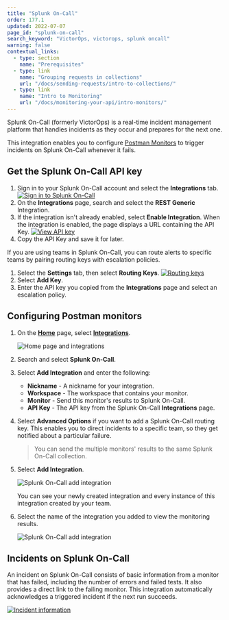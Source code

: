 ```yaml
---
title: "Splunk On-Call"
order: 177.1
updated: 2022-07-07
page_id: "splunk-on-call"
search_keyword: "VictorOps, victorops, splunk oncall"
warning: false
contextual_links:
  - type: section
    name: "Prerequisites"
  - type: link
    name: "Grouping requests in collections"
    url: "/docs/sending-requests/intro-to-collections/"
  - type: link
    name: "Intro to Monitoring"
    url: "/docs/monitoring-your-api/intro-monitors/"
---
```


Splunk On-Call (formerly VictorOps) is a real-time incident management platform that handles incidents as they occur and prepares for the next one.

This integration enables you to configure [Postman Monitors](/docs/monitoring-your-api/intro-monitors/) to trigger incidents on Splunk On-Call whenever it fails.

## Get the Splunk On-Call API key

1. Sign in to your Splunk On-Call account and select the **Integrations** tab.
   [![Sign in to Splunk On-Call](https://assets.postman.com/postman-docs/splunk-on-call-integrations-2.jpg)](https://assets.postman.com/postman-docs/splunk-on-call-integrations-2.jpg)
1. On the **Integrations** page, search and select the **REST Generic** Integration.
1. If the integration isn't already enabled, select **Enable Integration**. When the integration is enabled, the page displays a URL containing the API Key.
   [![View API key](https://assets.postman.com/postman-docs/splunk-on-call-copy-api-key.jpg)](https://assets.postman.com/postman-docs/splunk-on-call-copy-api-key.jpg)
1. Copy the API Key and save it for later.

If you are using teams in Splunk On-Call, you can route alerts to specific teams by pairing routing keys with escalation policies.

1. Select the **Settings** tab, then select **Routing Keys**.
   [![Routing keys](https://assets.postman.com/postman-docs/splunk-on-call-routing-keys-1.jpg)](https://assets.postman.com/postman-docs/splunk-on-call-routing-keys-1.jpg)
1. Select **Add Key**.
1. Enter the API key you copied from the **Integrations** page and select an escalation policy.

## Configuring Postman monitors

1. On the **[Home](https://go.postman.co/home)** page, select **[Integrations](https://go.postman.co/integrations)**.

    ![Home page and integrations](https://assets.postman.com/postman-docs/home-integrations.jpg)

1. Search and select **Splunk On-Call**.
1. Select **Add Integration** and enter the following:
    * **Nickname** -   A nickname for your integration.
    * **Workspace** -  The workspace that contains your monitor.
    * **Monitor** -   Send this monitor's results to Splunk On-Call.
    * **API Key** -  The API key from the Splunk On-Call **Integrations** page.
1. Select **Advanced Options** if you want to add a Splunk On-Call routing key. This enables you to direct incidents to a specific team, so they get notified about a particular failure.
    > You can send the multiple monitors' results to the same Splunk On-Call collection.
1. Select **Add Integration**.

   ![Splunk On-Call add integration](https://assets.postman.com/postman-docs/splunk-on-call-add-integration-config.jpg)

   You can see your newly created integration and every instance of this integration created by your team.

1. Select the name of the integration you added to view the monitoring results.

   ![Splunk On-Call add integration](https://assets.postman.com/postman-docs/splunk-on-call-view-all-integrations.jpg)

## Incidents on Splunk On-Call

An incident on Splunk On-Call consists of basic information from a monitor that has failed, including the number of errors and failed tests. It also provides a direct link to the failing monitor. This integration automatically acknowledges a triggered incident if the next run succeeds.

[![Incident information](https://assets.postman.com/postman-docs/splunk-on-call-incident-info.jpg)](https://assets.postman.com/postman-docs/splunk-on-call-incident-info.jpg)
